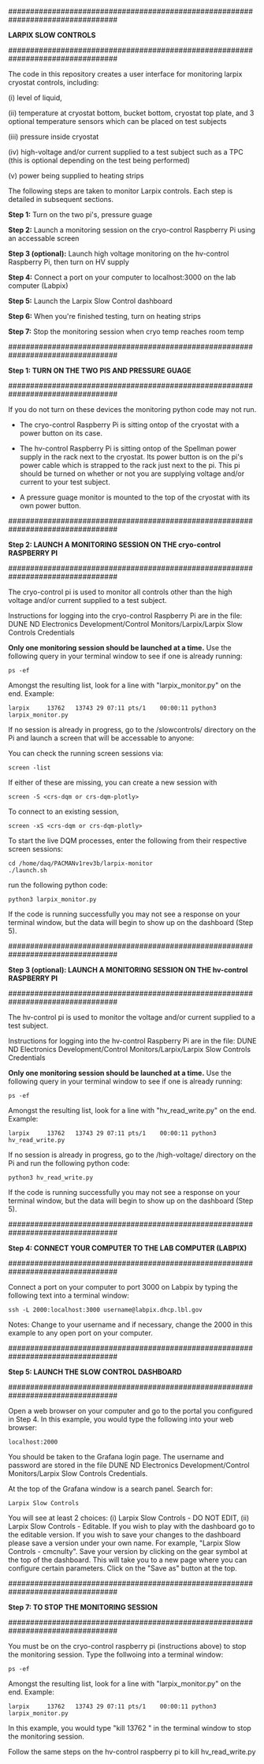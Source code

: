 #################################################################################

**LARPIX SLOW CONTROLS** 

#################################################################################

The code in this repository creates a user interface for monitoring larpix cryostat controls, including:  

(i) level of liquid, 

(ii) temperature at cryostat bottom, bucket bottom, cryostat top plate, and 3 optional temperature sensors which can be placed on test subjects

(iii) pressure inside cryostat

(iv) high-voltage and/or current supplied to a test subject such as a TPC (this is optional depending on the test being performed)

(v) power being supplied to heating strips

The following steps are taken to monitor Larpix controls. Each step is detailed in subsequent sections.

**Step 1:** Turn on the two pi's, pressure guage

**Step 2:** Launch a monitoring session on the cryo-control Raspberry Pi using an accessable screen

**Step 3 (optional):** Launch high voltage monitoring on the hv-control Raspberry Pi, then turn on HV supply

**Step 4:** Connect a port on your computer to localhost:3000 on the lab computer (Labpix)

**Step 5:** Launch the Larpix Slow Control dashboard

**Step 6:** When you're finished testing, turn on heating strips 

**Step 7:** Stop the monitoring session when cryo temp reaches room temp

#################################################################################

**Step 1: TURN ON THE TWO PIS AND PRESSURE GUAGE** 

#################################################################################

If you do not turn on these devices the monitoring python code may not run.

- The cryo-control Raspberry Pi is sitting ontop of the cryostat with a power button on its case. 

- The hv-control Raspberry Pi is sitting ontop of the Spellman power supply in the rack next to the cryostat. Its power button is on the pi's power cable which is strapped to the rack just next to the pi. This pi should be turned on whether or not you are supplying voltage and/or current to your test subject.

- A pressure guage monitor is mounted to the top of the cryostat with its own power button.

#################################################################################

**Step 2: LAUNCH A MONITORING SESSION ON THE cryo-control RASPBERRY PI** 

#################################################################################

The cryo-control pi is used to monitor all controls other than the high voltage and/or current supplied to a test subject. 

Instructions for logging into the cryo-control Raspberry Pi are in the file: DUNE ND Electronics Development/Control Monitors/Larpix/Larpix Slow Controls Credentials

**Only one monitoring session should be launched at a time.** Use the following query in your terminal window to see if one is already running:

	ps -ef

Amongst the resulting list, look for a line with "larpix_monitor.py" on the end. Example:

	larpix     13762   13743 29 07:11 pts/1    00:00:11 python3 larpix_monitor.py

If no session is already in progress, go to the /slowcontrols/ directory on the Pi and launch a screen that will be accessable to anyone:

You can check the running screen sessions via:

	screen -list

If either of these are missing, you can create a new session with

	screen -S <crs-dqm or crs-dqm-plotly>

To connect to an existing session,

	screen -xS <crs-dqm or crs-dqm-plotly>

To start the live DQM processes, enter the following from their respective screen sessions:

	cd /home/daq/PACMANv1rev3b/larpix-monitor
	./launch.sh

run the following python code:

	python3 larpix_monitor.py

If the code is running successfully you may not see a response on your terminal window, but the data will begin to show up on the dashboard (Step 5).

#################################################################################

**Step 3 (optional): LAUNCH A MONITORING SESSION ON THE hv-control RASPBERRY PI** 

#################################################################################

The hv-control pi is used to monitor the voltage and/or current supplied to a test subject. 

Instructions for logging into the hv-control Raspberry Pi are in the file: DUNE ND Electronics Development/Control Monitors/Larpix/Larpix Slow Controls Credentials

**Only one monitoring session should be launched at a time.** Use the following query in your terminal window to see if one is already running:

	ps -ef

Amongst the resulting list, look for a line with "hv_read_write.py" on the end. Example:

	larpix     13762   13743 29 07:11 pts/1    00:00:11 python3 hv_read_write.py

If no session is already in progress, go to the /high-voltage/ directory on the Pi and run the following python code:

	python3 hv_read_write.py

If the code is running successfully you may not see a response on your terminal window, but the data will begin to show up on the dashboard (Step 5).

#################################################################################

**Step 4: CONNECT YOUR COMPUTER TO THE LAB COMPUTER (LABPIX)**

#################################################################################

Connect a port on your computer to port 3000 on Labpix by typing the following text into a terminal window:

	ssh -L 2000:localhost:3000 username@labpix.dhcp.lbl.gov

Notes: Change to your username and if necessary, change the 2000 in this example to any open port on your computer. 

#################################################################################

**Step 5: LAUNCH THE SLOW CONTROL DASHBOARD**

#################################################################################

Open a web browser on your computer and go to the portal you configured in Step 4. In this example, you would type the following into your web browser:

	localhost:2000

You should be taken to the Grafana login page. The username and password are stored in the file DUNE ND Electronics Development/Control Monitors/Larpix Slow Controls Credentials.

At the top of the Grafana window is a search panel. Search for:

 	Larpix Slow Controls

You will see at least 2 choices: (i) Larpix Slow Controls - DO NOT EDIT, (ii) Larpix Slow Controls - Editable. If you wish to play with the dashboard go to the editable version. If you wish to save your changes to the dashboard please save a version under your own name. For example, "Larpix Slow Controls - cmcnulty". Save your version by clicking on the gear symbol at the top of the dashboard. This will take you to a new page where you can configure certain parameters. Click on the "Save as" button at the top. 

#################################################################################

**Step 7: TO STOP THE MONITORING SESSION** 

#################################################################################

You must be on the cryo-control raspberry pi (instructions above) to stop the monitoring session. Type the follwoing into a terminal window:

	ps -ef

Amongst the resulting list, look for a line with "larpix_monitor.py" on the end. Example:

	larpix     13762   13743 29 07:11 pts/1    00:00:11 python3 larpix_monitor.py

In this example, you would type "kill 13762 <return>" in the terminal window to stop the monitoring session.

Follow the same steps on the hv-control raspberry pi to kill hv_read_write.py
